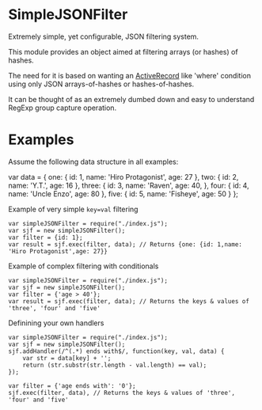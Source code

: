 SimpleJSONFilter
================
Extremely simple, yet configurable, JSON filtering system.

This module provides an object aimed at filtering arrays (or hashes) of hashes.

The need for it is based on wanting an [ActiveRecord](http://ellislab.com/codeigniter/user-guide/database/active_record.html) like 'where' condition using only JSON arrays-of-hashes or hashes-of-hashes.

It can be thought of as an extremely dumbed down and easy to understand RegExp group capture operation.


Examples
========
Assume the following data structure in all examples:

var data = {
	one: {
		id: 1,
		name: 'Hiro Protagonist',
		age: 27
	},
	two: {
		id: 2,
		name: 'Y.T.',
		age: 16
	},
	three: {
		id: 3,
		name: 'Raven',
		age: 40,
	},
	four: {
		id: 4,
		name: 'Uncle Enzo',
		age: 80
	},
	five: {
		id: 5,
		name: 'Fisheye',
		age: 50
	}
};


Example of very simple `key=val` filtering

	var simpleJSONFilter = require("./index.js");
	var sjf = new simpleJSONFilter();
	var filter = {id: 1};
	var result = sjf.exec(filter, data); // Returns {one: {id: 1,name: 'Hiro Protagonist',age: 27}}

Example of complex filtering with conditionals

	var simpleJSONFilter = require("./index.js");
	var sjf = new simpleJSONFilter();
	var filter = {'age > 40'};
	var result = sjf.exec(filter, data); // Returns the keys & values of 'three', 'four' and 'five'

Definining your own handlers

	var simpleJSONFilter = require("./index.js");
	var sjf = new simpleJSONFilter();
	sjf.addHandler(/^(.*) ends with$/, function(key, val, data) {
		var str = data[key] + '';
		return (str.substr(str.length - val.length) == val);
	});

	var filter = {'age ends with': '0'};
	sjf.exec(filter, data), // Returns the keys & values of 'three', 'four' and 'five'
